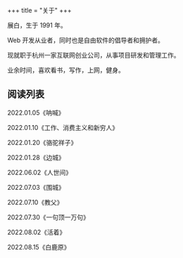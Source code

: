 +++
title = "关于"
+++

展白，生于 1991 年。

Web 开发从业者，同时也是自由软件的倡导者和拥护者。

现就职于杭州一家互联网创业公司，从事项目研发和管理工作。

业余时间，喜欢看书，写作，上网，健身。

## 阅读列表

2022.01.05《呐喊》

2022.01.10《工作、消费主义和新穷人》

2022.01.20《骆驼祥子》

2022.01.28《边城》

2022.06.02《人世间》

2022.07.03《围城》

2022.07.10《教父》

2022.07.30《一句顶一万句》

2022.08.02《活着》

2022.08.15《白鹿原》

